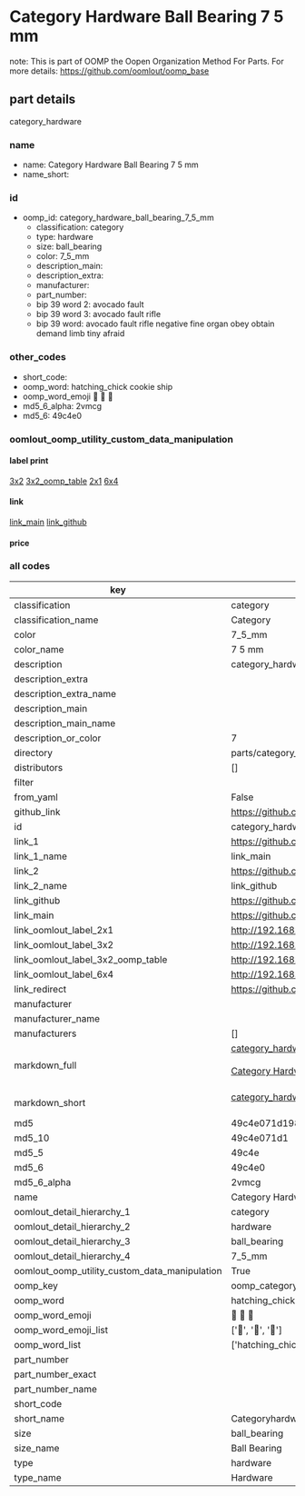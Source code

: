 # Category Hardware Ball Bearing 7 5 mm  

note: This is part of OOMP the Oopen Organization Method For Parts. For more details: https://github.com/oomlout/oomp_base

##  part details
  



category_hardware



### name
* name: Category Hardware Ball Bearing 7 5 mm
* name_short: 
### id
* oomp_id: category_hardware_ball_bearing_7_5_mm
  * classification: category
  * type: hardware
  * size: ball_bearing
  * color: 7_5_mm
  * description_main: 
  * description_extra: 
  * manufacturer: 
  * part_number: 
  * bip 39 word 2: avocado fault
  * bip 39 word 3: avocado fault rifle
  * bip 39 word: avocado fault rifle negative fine organ obey obtain demand limb tiny afraid

### other_codes
* short_code: 
* oomp_word: hatching_chick cookie ship
* oomp_word_emoji :hatching_chick: :cookie: :ship:
* md5_6_alpha: 2vmcg
* md5_6: 49c4e0






### oomlout_oomp_utility_custom_data_manipulation
#### label print
[3x2](http://192.168.1.245:1112/?label=oomp%202vmcg)
[3x2_oomp_table](http://192.168.1.108:1112/?label=oomp%202vmcg)
[2x1](http://192.168.1.242:1112/?label=oomp%202vmcg)
[6x4](http://192.168.1.55:1112/?label=oomp%202vmcg)    

#### link

[link_main](https://github.com/oomlout/oomlout_oomp_version_1_messy/tree/main/parts/category_hardware_ball_bearing_7_5_mm) [link_github](https://github.com/oomlout/oomlout_oomp_version_1_messy/tree/main/parts/category_hardware_ball_bearing_7_5_mm)                             

#### price







### all codes 
| key | value |  
| --- | --- |  
| classification | category |  
| classification_name | Category |  
| color | 7_5_mm |  
| color_name | 7 5 mm |  
| description | category_hardware |  
| description_extra |  |  
| description_extra_name |  |  
| description_main |  |  
| description_main_name |  |  
| description_or_color | 7  |  
| directory | parts/category_hardware_ball_bearing_7_5_mm |  
| distributors | [] |  
| filter |  |  
| from_yaml | False |  
| github_link | https://github.com/oomlout/oomlout_oomp_part_src/tree/main/parts/category_hardware_ball_bearing_7_5_mm |  
| id | category_hardware_ball_bearing_7_5_mm |  
| link_1 | https://github.com/oomlout/oomlout_oomp_version_1_messy/tree/main/parts/category_hardware_ball_bearing_7_5_mm |  
| link_1_name | link_main |  
| link_2 | https://github.com/oomlout/oomlout_oomp_version_1_messy/tree/main/parts/category_hardware_ball_bearing_7_5_mm |  
| link_2_name | link_github |  
| link_github | https://github.com/oomlout/oomlout_oomp_version_1_messy/tree/main/parts/category_hardware_ball_bearing_7_5_mm |  
| link_main | https://github.com/oomlout/oomlout_oomp_version_1_messy/tree/main/parts/category_hardware_ball_bearing_7_5_mm |  
| link_oomlout_label_2x1 | http://192.168.1.242:1112/?label=oomp%202vmcg |  
| link_oomlout_label_3x2 | http://192.168.1.245:1112/?label=oomp%202vmcg |  
| link_oomlout_label_3x2_oomp_table | http://192.168.1.108:1112/?label=oomp%202vmcg |  
| link_oomlout_label_6x4 | http://192.168.1.55:1112/?label=oomp%202vmcg |  
| link_redirect | https://github.com/oomlout/oomlout_oomp_version_1_messy/tree/main/parts/category_hardware_ball_bearing_7_5_mm |  
| manufacturer |  |  
| manufacturer_name |  |  
| manufacturers | [] |  
| markdown_full | [category_hardware_ball_bearing_7_5_mm](none)<br>[](none)<br>[Category Hardware Ball Bearing 7 5 Mm](none)<br><br> |  
| markdown_short | [category_hardware_ball_bearing_7_5_mm](none)<br><br> |  
| md5 | 49c4e071d19892fe71ab693f7354f87f |  
| md5_10 | 49c4e071d1 |  
| md5_5 | 49c4e |  
| md5_6 | 49c4e0 |  
| md5_6_alpha | 2vmcg |  
| name | Category Hardware Ball Bearing 7 5 mm |  
| oomlout_detail_hierarchy_1 | category |  
| oomlout_detail_hierarchy_2 | hardware |  
| oomlout_detail_hierarchy_3 | ball_bearing |  
| oomlout_detail_hierarchy_4 | 7_5_mm |  
| oomlout_oomp_utility_custom_data_manipulation | True |  
| oomp_key | oomp_category_hardware_ball_bearing_7_5_mm |  
| oomp_word | hatching_chick cookie ship |  
| oomp_word_emoji | :hatching_chick: :cookie: :ship: |  
| oomp_word_emoji_list | [':hatching_chick:', ':cookie:', ':ship:'] |  
| oomp_word_list | ['hatching_chick', 'cookie', 'ship'] |  
| part_number |  |  
| part_number_exact |  |  
| part_number_name |  |  
| short_code |  |  
| short_name | Categoryhardware |  
| size | ball_bearing |  
| size_name | Ball Bearing |  
| type | hardware |  
| type_name | Hardware |  
